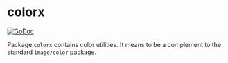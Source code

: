 # colorx

[![GoDoc](https://godoc.org/github.com/icza/gox/imagex/colorx?status.svg)](https://godoc.org/github.com/icza/gox/imagex/colorx)

Package `colorx` contains color utilities.
It means to be a complement to the standard `image/color` package.
